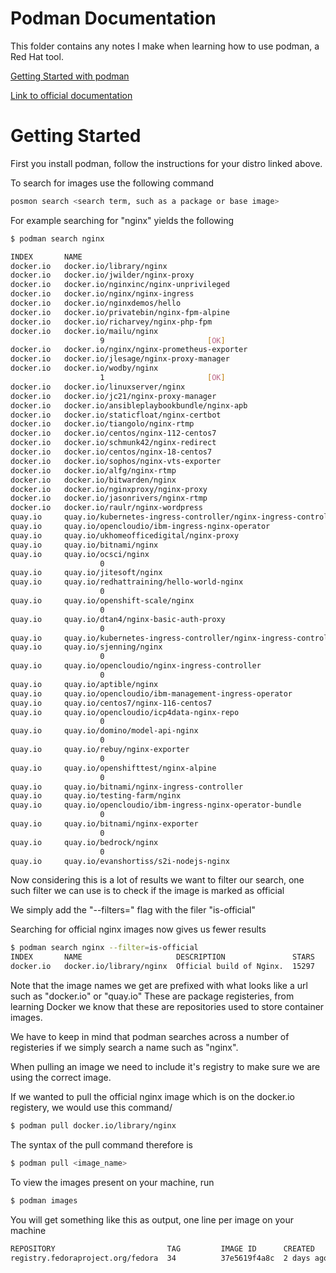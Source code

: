 # Podman Documentation

This folder contains any notes I make when learning how to use podman, a Red Hat tool.

[Getting Started with podman](https://podman.io/getting-started/)



[Link to official documentation](http://docs.podman.io/en/latest/)


# Getting Started
First you install podman, follow the instructions for your distro linked above.

To search for images use the following command
```sh
posmon search <search term, such as a package or base image>
```

For example searching for "nginx" yields the following

```sh
$ podman search nginx

INDEX       NAME                                                                  DESCRIPTION                                      STARS       OFFICIAL    AUTOMATED
docker.io   docker.io/library/nginx                                               Official build of Nginx.                         15297       [OK]
docker.io   docker.io/jwilder/nginx-proxy                                         Automated Nginx reverse proxy for docker con...  2058                    [OK]
docker.io   docker.io/nginxinc/nginx-unprivileged                                 Unprivileged NGINX Dockerfiles                   46
docker.io   docker.io/nginx/nginx-ingress                                         NGINX and  NGINX Plus Ingress Controllers fo...  55
docker.io   docker.io/nginxdemos/hello                                            NGINX webserver that serves a simple page co...  70                      [OK]
docker.io   docker.io/privatebin/nginx-fpm-alpine                                 PrivateBin running on an Nginx, php-fpm & Al...  56                      [OK]
docker.io   docker.io/richarvey/nginx-php-fpm                                     Container running Nginx + PHP-FPM capable of...  815                     [OK]
docker.io   docker.io/mailu/nginx                                                 Mailu nginx frontend
                    9                       [OK]
docker.io   docker.io/nginx/nginx-prometheus-exporter                             NGINX Prometheus Exporter for NGINX and NGIN...  19
docker.io   docker.io/jlesage/nginx-proxy-manager                                 Docker container for Nginx Proxy Manager         130                     [OK]
docker.io   docker.io/wodby/nginx                                                 Generic nginx
                    1                       [OK]
docker.io   docker.io/linuxserver/nginx                                           An Nginx container, brought to you by LinuxS...  150
docker.io   docker.io/jc21/nginx-proxy-manager                                    Docker container for managing Nginx proxy ho...  228
docker.io   docker.io/ansibleplaybookbundle/nginx-apb                             An APB to deploy NGINX                           2                       [OK]
docker.io   docker.io/staticfloat/nginx-certbot                                   Opinionated setup for automatic TLS certs lo...  24                      [OK]
docker.io   docker.io/tiangolo/nginx-rtmp                                         Docker image with Nginx using the nginx-rtmp...  138                     [OK]
docker.io   docker.io/centos/nginx-112-centos7                                    Platform for running nginx 1.12 or building ...  15
docker.io   docker.io/schmunk42/nginx-redirect                                    A very simple container to redirect HTTP tra...  19                      [OK]
docker.io   docker.io/centos/nginx-18-centos7                                     Platform for running nginx 1.8 or building n...  13
docker.io   docker.io/sophos/nginx-vts-exporter                                   Simple server that scrapes Nginx vts stats a...  7                       [OK]
docker.io   docker.io/alfg/nginx-rtmp                                             NGINX, nginx-rtmp-module and FFmpeg from sou...  105                     [OK]
docker.io   docker.io/bitwarden/nginx                                             The Bitwarden nginx web server acting as a r...  11
docker.io   docker.io/nginxproxy/nginx-proxy                                      Automated Nginx reverse proxy for docker con...  16
docker.io   docker.io/jasonrivers/nginx-rtmp                                      Docker images to host RTMP streams using NGI...  92                      [OK]
docker.io   docker.io/raulr/nginx-wordpress                                       Nginx front-end for the official wordpress:f...  13                      [OK]
quay.io     quay.io/kubernetes-ingress-controller/nginx-ingress-controller        NGINX Ingress controller built around the [K...  0
quay.io     quay.io/opencloudio/ibm-ingress-nginx-operator                        # IBM Ingress Nginx Operator  **Important:**...  0
quay.io     quay.io/ukhomeofficedigital/nginx-proxy                               # OpenResty Docker Container  [![Build Statu...  0
quay.io     quay.io/bitnami/nginx                                                 Official build of [Bitnami nginx](https://gi...  0
quay.io     quay.io/ocsci/nginx
                    0
quay.io     quay.io/jitesoft/nginx                                                # Nginx  [![Docker Pulls](https://img.shield...  0
quay.io     quay.io/redhattraining/hello-world-nginx
                    0
quay.io     quay.io/openshift-scale/nginx
                    0
quay.io     quay.io/dtan4/nginx-basic-auth-proxy
                    0
quay.io     quay.io/kubernetes-ingress-controller/nginx-ingress-controller-amd64  NGINX Ingress controller built around the [K...  0
quay.io     quay.io/sjenning/nginx
                    0
quay.io     quay.io/opencloudio/nginx-ingress-controller
                    0
quay.io     quay.io/aptible/nginx                                                 ![](https://quay.io/repository/aptible/nginx...  0
quay.io     quay.io/opencloudio/ibm-management-ingress-operator                   # IBM Management Ingress Operator  **Importa...  0
quay.io     quay.io/centos7/nginx-116-centos7                                     Nginx is a web server and a reverse proxy se...  0
quay.io     quay.io/opencloudio/icp4data-nginx-repo
                    0
quay.io     quay.io/domino/model-api-nginx
                    0
quay.io     quay.io/rebuy/nginx-exporter
                    0
quay.io     quay.io/openshifttest/nginx-alpine
                    0
quay.io     quay.io/bitnami/nginx-ingress-controller                              Official build of [Bitnami CONTAINERNAME](ht...  0
quay.io     quay.io/testing-farm/nginx                                            Mirror of `docker.io/nginx/nginx` images, to...  0
quay.io     quay.io/opencloudio/ibm-ingress-nginx-operator-bundle
                    0
quay.io     quay.io/bitnami/nginx-exporter
                    0
quay.io     quay.io/bedrock/nginx
                    0
quay.io     quay.io/evanshortiss/s2i-nodejs-nginx                                 Build static sites using Node.js, and packag...  0
```

Now considering this is a lot of results we want to filter our search, one such filter we can use is to check if the image is marked as official

We simply add the "--filters=" flag with the filer "is-official"

Searching for official nginx images now gives us fewer results

```sh
$ podman search nginx --filter=is-official
INDEX       NAME                     DESCRIPTION               STARS       OFFICIAL    AUTOMATED
docker.io   docker.io/library/nginx  Official build of Nginx.  15297       [OK]
```

Note that the image names we get are prefixed with what looks like a url such as "docker.io" or "quay.io"
These are package registeries, from learning Docker we know that these are repositories used to store container images.

We have to keep in mind that podman searches across a number of registeries if we simply search a name such as "nginx".

When pulling an image we need to include it's registry to make sure we are using the correct image.

If we wanted to pull the official nginx image which is on the docker.io registery, we would use this command/

```sh
$ podman pull docker.io/library/nginx 
```

The syntax of the pull command therefore is
```sh
$ podman pull <image_name>
```

To view the images present on your machine, run
```sh
$ podman images
```
You will get something like this as output, one line per image on your machine

```sh
REPOSITORY                         TAG         IMAGE ID      CREATED      SIZE
registry.fedoraproject.org/fedora  34          37e5619f4a8c  2 days ago   184 MB
```
